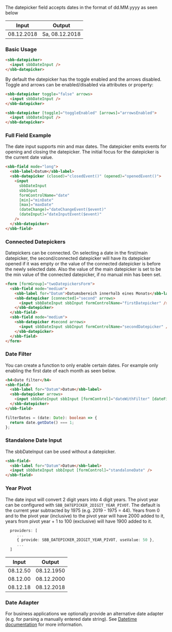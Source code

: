 The datepicker field accepts dates in the format of dd.MM.yyyy as seen below

| Input      | Output         |
| ---------- | -------------- |
| 08.12.2018 | Sa, 08.12.2018 |

### Basic Usage

```html
<sbb-datepicker>
  <input sbbDateInput />
</sbb-datepicker>
```

By default the datepicker has the toggle enabled and the arrows disabled. Toggle and arrows can
be enabled/disabled via attributes or property:

```html
<sbb-datepicker toggle="false" arrows>
  <input sbbDateInput />
</sbb-datepicker>

<sbb-datepicker [toggle]="toggleEnabled" [arrows]="arrowsEnabled">
  <input sbbDateInput />
</sbb-datepicker>
```

### Full Field Example

The date input supports min and max dates. The datepicker emits events for opening and closing the datepicker.
The initial focus for the datepicker is the current date value.

```html
<sbb-field mode="long">
  <sbb-label>Datum</sbb-label>
  <sbb-datepicker (closed)="closedEvent()" (opened)="openedEvent()">
    <input
      sbbDateInput
      sbbInput
      formControlName="date"
      [min]="minDate"
      [max]="maxDate"
      (dateChange)="dateChangeEvent($event)"
      (dateInput)="dateInputEvent($event)"
    />
  </sbb-datepicker>
</sbb-field>
```

### Connected Datepickers

Datepickers can be connected. On selecting a date in the first/main datepicker, the second/connected
datepicker will have its datepicker opened if it was empty or the value of the connected datepicker is before the
newly selected date. Also the value of the main datepicker is set to be the min value of the connected datepicker, if no
manual min has been set.

```html
<form [formGroup]="twoDatepickersForm">
  <sbb-field mode="medium">
    <sbb-label for="Datum">Datumsbereich innerhalb eines Monats</sbb-label>
    <sbb-datepicker [connected]="second" arrows>
      <input sbbDateInput sbbInput formControlName="firstDatepicker" />
    </sbb-datepicker>
  </sbb-field>
  <sbb-field mode="medium">
    <sbb-datepicker #second arrows>
      <input sbbDateInput sbbInput formControlName="secondDatepicker" />
    </sbb-datepicker>
  </sbb-field>
</form>
```

### Date Filter

You can create a function to only enable certain dates. For example only enabling the first date
of each month as seen below.

```html
<h4>Date filter</h4>
<sbb-field>
  <sbb-label for="Datum">Datum</sbb-label>
  <sbb-datepicker arrows>
    <input sbbDateInput sbbInput [formControl]="dateWithFilter" [dateFilter]="filterDates" />
  </sbb-datepicker>
</sbb-field>
```

```ts
filterDates = (date: Date): boolean => {
  return date.getDate() === 1;
};
```

### Standalone Date Input

The sbbDateInput can be used without a datepicker.

```html
<sbb-field>
  <sbb-label for="Datum">Datum</sbb-label>
  <input sbbDateInput sbbInput [formControl]="standaloneDate" />
</sbb-field>
```

### Year Pivot

The date input will convert 2 digit years into 4 digit years. The pivot year can be configured
with `SBB_DATEPICKER_2DIGIT_YEAR_PIVOT`. The default is the current year subtracted by 1975
(e.g. 2019 - 1975 = 44). Years from 0 and to the pivot year (inclusive) to the pivot year will
have 2000 added to it, years from pivot year + 1 to 100 (exclusive) will have 1900 added to it.

```typescript
  providers: [
     ...
     { provide: SBB_DATEPICKER_2DIGIT_YEAR_PIVOT, useValue: 50 },
     ...
  ]
```

| Input    | Output     |
| -------- | ---------- |
| 08.12.50 | 08.12.1950 |
| 08.12.00 | 08.12.2000 |
| 08.12.18 | 08.12.2018 |

### Date Adapter

For business applications we optionally provide an alternative date adapter (e.g. for parsing a manually entered date string).
See [Datetime documentation](/core/components/datetime) for more information.
